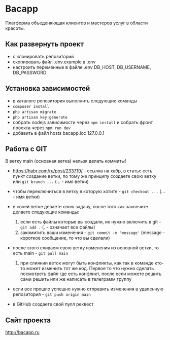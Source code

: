 # Bacapp

Платформа объеденяющая клиентов и мастеров услуг в области красоты.

## Как развернуть проект

-   с клонировать репозиторий
-   скопировать файл .env.example в .env
-   настроить переменные в файле .env DB_HOST, DB_USERNAME, DB_PASSWORD

## Установка зависимостей

-   в каталоге репозитория выполнить следующие команды
-   `composer install`
-   `php artisan migrate`
-   `php artisan key:generate`
-   собрать nodejs зависимости через `npm install` и собрать фронт проекта через `npm run dev`
-   добавить в файл hosts bacapp.loc 127.0.0.1

## Работа с GIT

В ветку main (основная ветка) нельзя делать коммиты!

-   https://habr.com/ru/post/233719/ - ссылка на хабр, в статье есть пункт создание ветки, по тому же принципу создаете свою ветку или `git branch ...` (... - имя ветки)
-   чтобы переключиться в ветку в которую хотите - `git checkout ...` (... - имя ветки)
-   в своей ветке делаете свою задачу, после того как закончите делаете следующие команды:
    1. если есть файлы которые вы создали, их нужно включить в git - `git add .` (. - означает все файлы)
    2. закомитить ваши изменения - `git commit -m 'message'` (message - короткое сообщение, то что вы сделали)
-   после этого сливаем свою ветку изменения из основной ветки, то есть main - `git pull main`
    1. при слиянии веток могут быть конфликты, как так в команде кто-то может изменить тот же код. Первое то что нужно сделать посмотреть файл где есть конфликт, после если можете решить сами решить или же написать в телеграмм группу

- если все прошло успешно нужно отправить изменения в удаленную репозитория - ```git push origin main```
- в GitHub создаете свой пулл реквест

## Сайт проекта

http://bacapp.ru
